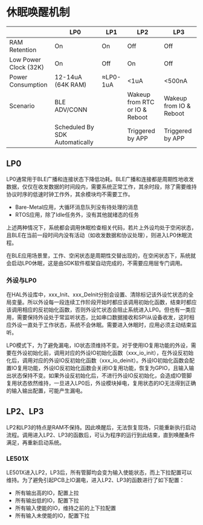 # 休眠唤醒机制

|                        | **LP0**                        | **LP1**  | **LP2**                        | **LP3**                 |
| ---------------------- | ------------------------------ | -------- | ------------------------------ | ----------------------- |
| RAM Retention          | On                             | On       | Off                            | Off                     |
| Low Power Clock  (32K) | On                             | Off      | On                             | Off                     |
| Power Consumption      | 12-14uA (64K RAM)              | ≈LP0-1uA | <1uA                           | <500nA                  |
| Scenario               | BLE ADV/CONN                   |          | Wakeup from RTC or IO & Reboot | Wakeup from IO & Reboot |
|                        | Scheduled By SDK Automatically |          | Triggered by APP               | Triggered by APP        |

[^1]: LP1相比LP0，功耗差异不大，且没有典型应用场景



## LP0

LP0通常用于BLE广播和连接状态下降低功耗。BLE广播和连接都是周期性地收发数据，仅仅在收发数据的时间段内，需要系统正常工作，其余时段，除了需要维持协议时序的低速时钟工作外，其余模块均不需要工作。

- Bare-Metal应用，大循环消息队列没有待处理的消息
- RTOS应用，除了Idle任务外，没有其他就绪态的任务

上述两种情况下，系统都会调用休眠检查相关代码，若片上外设均处于空闲状态，且BLE在当前一段时间内没有活动（如收发数据和协议处理），则进入LP0休眠流程。

在BLE应用场景里，工作、空闲状态是周期性交替出现的，在空闲状态下，系统就会启动LP0休眠，这是由SDK软件框架自动完成的，不需要应用层专门调用。

### 外设与LP0

在HAL外设库中，xxx_Init、xxx_DeInit分别会设置、清除标记该外设忙状态的全局变量。所以外设每一段连续工作阶段开始时都应该调用初始化函数，结束时都应该调用相应的反初始化函数，否则外设忙状态会阻止系统进入LP0。但也有一类应用，需要保持外设处于常监听状态，比如串口数据接收和SPI从设备收发，这时相应外设一直处于工作状态，系统不会休眠。需要进入休眠时，应用必须主动结束监听。

LP0模式下，为了避免漏电，IO状态须维持不变。对于使用IO复用功能的外设，需要在外设初始化前，调用对应的外设IO初始化函数（xxx_io_init），在外设反初始化后，调用对应的外设IO反初始化函数（xxx_io_deinit）。外设IO初始化函数会配置IO复用功能，外设IO反初始化函数会关闭IO复用功能，恢复为GPIO，且输入输出状态保持不变。如果外设反初始化后，不进行外设IO反初始化，会造成IO管脚复用状态依然维持，一旦进入LP0后，外设模块掉电，复用状态的IO无法得到正确的输入输出配置，可能产生漏电。

## LP2、LP3

LP2和LP3的特点是RAM不保持。因此唤醒后，无法恢复现场，只能重新执行启动流程。调用进入LP2、LP3的函数后，可认为程序的运行到此结束，直到唤醒条件满足，再重新启动系统。

### LE501X

LE501X进入LP2，LP3后，所有管脚均会变为输入使能状态，而上下拉配置可以维持。为了避免引起PCB上IO漏电，进入LP2、LP3的函数进行了如下配置：

- 所有输出高的IO，配置上拉
- 所有输出低的IO，配置下拉
- 所有输入使能的IO，维持之前的上下拉配置
- 所有输入未使能的IO，配置下拉
